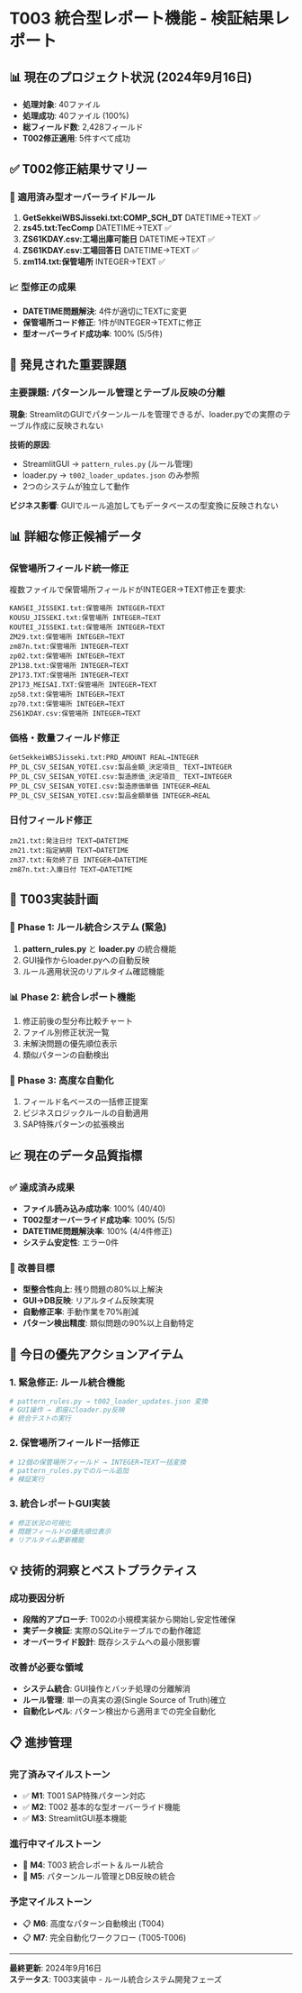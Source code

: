 # T003 統合型レポート機能 - 検証結果レポート

## 📊 現在のプロジェクト状況 (2024年9月16日)
- **処理対象**: 40ファイル
- **処理成功**: 40ファイル (100%)
- **総フィールド数**: 2,428フィールド
- **T002修正適用**: 5件すべて成功

## ✅ T002修正結果サマリー

### 🔧 適用済み型オーバーライドルール
1. **GetSekkeiWBSJisseki.txt:COMP_SCH_DT** DATETIME→TEXT ✅
2. **zs45.txt:TecComp** DATETIME→TEXT ✅  
3. **ZS61KDAY.csv:工場出庫可能日** DATETIME→TEXT ✅
4. **ZS61KDAY.csv:工場回答日** DATETIME→TEXT ✅
5. **zm114.txt:保管場所** INTEGER→TEXT ✅

### 📈 型修正の成果
- **DATETIME問題解決**: 4件が適切にTEXTに変更
- **保管場所コード修正**: 1件がINTEGER→TEXTに修正
- **型オーバーライド成功率**: 100% (5/5件)

## 🚨 発見された重要課題

### **主要課題: パターンルール管理とテーブル反映の分離**
**現象**: StreamlitのGUIでパターンルールを管理できるが、loader.pyでの実際のテーブル作成に反映されない

**技術的原因**: 
- StreamlitGUI → `pattern_rules.py` (ルール管理)
- loader.py → `t002_loader_updates.json` のみ参照
- 2つのシステムが独立して動作

**ビジネス影響**: GUIでルール追加してもデータベースの型変換に反映されない

## 📊 詳細な修正候補データ

### 保管場所フィールド統一修正
複数ファイルで保管場所フィールドがINTEGER→TEXT修正を要求:
```
KANSEI_JISSEKI.txt:保管場所 INTEGER→TEXT
KOUSU_JISSEKI.txt:保管場所 INTEGER→TEXT  
KOUTEI_JISSEKI.txt:保管場所 INTEGER→TEXT
ZM29.txt:保管場所 INTEGER→TEXT
zm87n.txt:保管場所 INTEGER→TEXT
zp02.txt:保管場所 INTEGER→TEXT
ZP138.txt:保管場所 INTEGER→TEXT
ZP173.TXT:保管場所 INTEGER→TEXT
ZP173_MEISAI.TXT:保管場所 INTEGER→TEXT
zp58.txt:保管場所 INTEGER→TEXT
zp70.txt:保管場所 INTEGER→TEXT
ZS61KDAY.csv:保管場所 INTEGER→TEXT
```

### 価格・数量フィールド修正
```
GetSekkeiWBSJisseki.txt:PRD_AMOUNT REAL→INTEGER
PP_DL_CSV_SEISAN_YOTEI.csv:製品金額_決定項目_ TEXT→INTEGER
PP_DL_CSV_SEISAN_YOTEI.csv:製造原価_決定項目_ TEXT→INTEGER
PP_DL_CSV_SEISAN_YOTEI.csv:製造原価単価 INTEGER→REAL
PP_DL_CSV_SEISAN_YOTEI.csv:製品金額単価 INTEGER→REAL
```

### 日付フィールド修正
```
zm21.txt:発注日付 TEXT→DATETIME
zm21.txt:指定納期 TEXT→DATETIME
zm37.txt:有効終了日 INTEGER→DATETIME
zm87n.txt:入庫日付 TEXT→DATETIME
```

## 🔧 T003実装計画

### 🎯 Phase 1: ルール統合システム (緊急)
1. **pattern_rules.py** と **loader.py** の統合機能
2. GUI操作からloader.pyへの自動反映
3. ルール適用状況のリアルタイム確認機能

### 📊 Phase 2: 統合レポート機能
1. 修正前後の型分布比較チャート
2. ファイル別修正状況一覧
3. 未解決問題の優先順位表示
4. 類似パターンの自動検出

### 🚀 Phase 3: 高度な自動化
1. フィールド名ベースの一括修正提案
2. ビジネスロジックルールの自動適用
3. SAP特殊パターンの拡張検出

## 📈 現在のデータ品質指標

### ✅ 達成済み成果
- **ファイル読み込み成功率**: 100% (40/40)
- **T002型オーバーライド成功率**: 100% (5/5)  
- **DATETIME問題解決率**: 100% (4/4件修正)
- **システム安定性**: エラー0件

### 🎯 改善目標
- **型整合性向上**: 残り問題の80%以上解決
- **GUI→DB反映**: リアルタイム反映実現
- **自動修正率**: 手動作業を70%削減
- **パターン検出精度**: 類似問題の90%以上自動特定

## 🚨 今日の優先アクションアイテム

### 1. 緊急修正: ルール統合機能 
```python
# pattern_rules.py → t002_loader_updates.json 変換
# GUI操作 → 即座にloader.py反映
# 統合テストの実行
```

### 2. 保管場所フィールド一括修正
```python  
# 12個の保管場所フィールド → INTEGER→TEXT一括変換
# pattern_rules.pyでのルール追加
# 検証実行
```

### 3. 統合レポートGUI実装
```python
# 修正状況の可視化
# 問題フィールドの優先順位表示  
# リアルタイム更新機能
```

## 💡 技術的洞察とベストプラクティス

### 成功要因分析
- **段階的アプローチ**: T002の小規模実装から開始し安定性確保
- **実データ検証**: 実際のSQLiteテーブルでの動作確認
- **オーバーライド設計**: 既存システムへの最小限影響

### 改善が必要な領域
- **システム統合**: GUI操作とバッチ処理の分離解消
- **ルール管理**: 単一の真実の源(Single Source of Truth)確立
- **自動化レベル**: パターン検出から適用までの完全自動化

## 📋 進捗管理

### 完了済みマイルストーン
- ✅ **M1**: T001 SAP特殊パターン対応
- ✅ **M2**: T002 基本的な型オーバーライド機能  
- ✅ **M3**: StreamlitGUI基本機能

### 進行中マイルストーン  
- 🔄 **M4**: T003 統合レポート＆ルール統合
- 🔄 **M5**: パターンルール管理とDB反映の統合

### 予定マイルストーン
- 📋 **M6**: 高度なパターン自動検出 (T004)
- 📋 **M7**: 完全自動化ワークフロー (T005-T006)

---
**最終更新**: 2024年9月16日  
**ステータス**: T003実装中 - ルール統合システム開発フェーズ